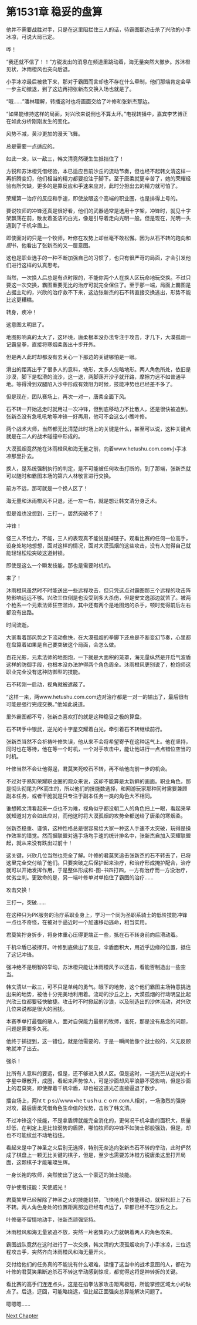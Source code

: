 # 第1531章 稳妥的盘算

他并不需要战胜对手，只是在这里阻拦住三人的话，待霸图那边击杀了兴欣的小手冰凉，可说大局已定。

哗！

“我还就不信了！！”方锐发出的消息在频道里跳动着，海无量突然大撤步。苏沐橙见状，沐雨橙风也突向后退。

小手冰凉最后被救下来，那对于霸图而言却也不存在什么牵制，他们那端肯定会早一步主动撤退，到了这边再把张新杰交换入场也就是了。

“哦……”潘林理解，转播这时也将画面交给了叶修和张新杰那边。

“如果能维持这样的局面，对兴欣来说倒也不算太坏。”电视转播中，嘉宾李艺博正在如此分析刚刚发生的变化。

风势不减，黄沙更加的漫天飞舞。

总是需要一点适应的。

如此一来，以一敌三，韩文清竟然硬生生抵挡住了！

方锐和苏沐橙凭借经验，本已适应目前沙丘的流动节奏，但也经不起韩文清这样一再折腾变幻，他们相当的精力都要投注于脚下。至于唐柔就更辛苦了，她的荣耀经验有所欠缺，更多的是靠反应和手速来应对，此时分担出去的精力就可怕了。

荣耀第一治疗的反应和手速，即使放眼这个高端的职业圈，也是排得上号的。

要说牧师的冲锋还真是很好看，他们的武器通常是选用十字架，冲锋时，就见十字架飘荡在前，散发着圣洁的白光，像是引导着走向光明一般。但是现在，光明一头遇到了千机伞盾上。

即使面对的只是一个牧师，叶修在攻势上却丝毫不敢松懈。因为从石不转的跑向和*图*书，他看出了张新杰的又一层意图。

这也是职业选手的一种不断加强自己的习惯了，也只有很严苛的局面，才会引发他们进行这样的认真思考。

当然，一次换人后总是有点时限的，不能你两个人在换人区玩命地玩交换。不过只要这一次交换，霸图重要无比的治疗可就完全保住了。至于那一端，局面上霸图是占据主动的，兴欣的治疗救不下来，这边张新杰的石不转直接交换逃出，形势不能比这更糟糕。

转身，疾冲！

这意图太明显了。

地图影响真的太大了，这环境，唐柔根本没办法专注于攻击，才几下，大漠孤烟一记霸皇拳，直接将寒烟柔轰出十步开外。

但是两人此时却都没有去关心一下那边的关键哪怕是一眼。

滑出的距离出乎了很多人的意料，地形，太多人忽略地形。两人角色所处，依旧是沙漠，脚下是松滑的流沙，这一退，两脚荡开沙子就开路，摩擦力远不如普通平地。等得滑到双腿陷入沙中形成有效阻力时候，技能冲势也已经差不多了。

但是现在，团队赛场上，再次一对一，唐柔全面下风。

石不转一开始逃走时就用过一次冲锋，但到底移动力不比散人，还是很快被追到。张新杰没有急吼吼地等冲锋一好再用，他可不会这么小瞧叶修。

两个战术大师，当然都无比清楚此时场上的关键是什么，甚至可以说，这种关键点就是在二人的战术碰撞中形成的。

大漠孤烟竟然抢在沐雨橙风和海无量之前，向着www.hetushu.com.com小手冰凉那里扑去。

换人，是系统强制执行的判定，是不可能被任何攻击打断的，到了那端，张新杰就可以随时和霸图本场的第六人林敬言进行交换。

前方不远，那可就是一个换人区了！

海无量和沐雨橙风不只退，还一左一右，就是想让韩文清分身乏术。

但是谁也没想到，三打一，居然突破不了！

冲锋！

怪三人不给力，不能，三人的表现真不能说是掉链子。观看比赛的任何一位高手，设身处地地想想，面对这样的情况，面对大漠孤烟的这些攻击，没有人觉得自己就能轻轻松松突破这道封锁。

即使是这么一个瞬发技能，那也是需要时机的。

来了！

沐雨橙风虽然时不时能送出一些远程攻击，但只凭这点对霸图那三个远程的攻击阵势影响远远不够。兴欣三位倒是也没受到多大杀伤，但是安文逸那边就苦了。被两个枪系一个元素法师狂空滥炸，其中还有两个是地图炮的杀手，顿时觉得前后左右都没有出路。

时间流逝。

大家看着那风势之下流动愈快，在大漠孤烟的拳脚下还总是不断变幻节奏，心里都在盘算着如果是自己要突破这个局面，会怎么做。

百花光影，元素法师的地图炮，一下就是大面积的笼罩，海无量纵然是开启气波盾这样的防御手段，也根本没办法护得两个角色周全。沐雨橙风更别说了，枪炮师这职业完全没有这种防御型的技能。

石不转刚一启动，视角就被遮蔽了。

“这样一来，两www.hetushu.com.com边对治疗都是一对一的输出了，最后很有可能是强行完成交换。”他如此说道。

里外霸图都不亏，张新杰喜欢打的就是这种稳妥之极的算盘。

石不转手中银武，逆光的十字星交耀着白光，牵引着石不转继续前行。

张新杰当然不会祈祷叶修失误，他从来不会将希望寄予在这种运气上。他在坚持，同时也在等待，他在等一个时机，一个对手攻击中，能让他进行一点点错位空当的时机。

叶修当然不会让他得逞，君莫笑死咬石不转，再不给他向前一步的机会。

不过对于熟知荣耀职业圈的观众来说，这却不能算是太新鲜的画面。职业角色，那是彻头彻尾为PK而生的，所以他们的技能数选择，和网游玩家那种同时需要兼顾副本任务，或者干脆就是只专注于副本任务一类的角色大不相同。

谁想韩文清看起来一点也不为难，视角似乎都没朝二人的角色扫上一眼，看起来早就知道对方会如此应对，而他这时将大漠孤烟的攻势全都送给了唐柔的寒烟柔。

张新杰稳重、谨慎，这种性格总是很容易给大家一种这人手速不太突破，玩得是操作效率的错觉。然而据联盟对选手场均手速的统计排名中，张新杰自加入荣耀联盟起，就从来没有跌出过前十！

这关键，兴欣几位当然也完全了解。叶修的君莫笑追击张新杰的石不转去了，已将这里完全交付给了他们。只要突破之后保护起来治疗，和治疗形成掩护配合，治疗就可以开始发挥作用，于是整体形成和-图-书四打四，一方有治疗而一方没治疗，优劣立判。更致命的是，另一端叶修单对单掐住了霸图的治疗……

攻击交换！

三打一，突破……

在这种只为PK服务的治疗系职业身上，学习一个同为圣职系骑士的低阶技能冲锋一点也不奇怪，在被对手逼近时一个加速移动逃命，相当实用。

君莫笑拧身折步，将身体重心压得更端正一些，抵在石不转身前向后滑动着。

千机伞盾已被撑开。叶修到底做出了反应，伞盾面积大，用近乎边缘的位置，抵住了这记冲锋。

强冲绝不是明智的举动，苏沐橙只能让沐雨橙风予以还击，看能否制造出一些空当。

韩文清以一敌三，可不只是单纯的勇气。眼下的地势，这个他们霸图主场特意挑选出来的地势，被他十分完美地利用着。流动的沙丘之上，大漠孤烟的行动明显比起兴欣三位都要轻快敏捷。攻击时不时掀起的沙浪，以及制造出的沙体流动，对兴欣几位来说都是很大的困扰。

本赛季单打最强的散人，面对自保能力最弱的牧师，谁死，那是没有悬念的问题，问题是需要多久死。

他终于捕捉到，这一错位，就是他需要的，于是一瞬间他像个战士般的，义无反顾地就冲了出去。

强杀！

比所有人意料的要远，但是，还不够进入换人区。但是这时，一道光芒从逆光的十字星中爆散开，成圈，看起来声势惊人，可是沙面却风平浪静不受影响，但是沙面上的君莫笑，即使撑着千机伞盾，却也被这道光芒直接逼退了数步。

擂台场上，两htｔｐs://ｗww•heｔusｈu.ｃｏm.com人相对，一场激烈的强势对攻，最后唐柔凭借角色生命值的优势，击败了韩文清。

不过冲锋这个技能，不是拿盾牌就能完全消化的，更何况千机伞盾的面积大，质量却低，在判定上是比较弱势的盾牌，哪怕牧师的冲锋不如骑士那般强劲，但是，却也不可能纹丝不动地挡住。

看起来是中了神圣之火后别无选择，特别无奈追向张新杰石不转的举动，此时俨然成了棋盘上一颗无比关键的棋子，但是，至少也需要苏沐橙方锐唐柔这里打开局面，这颗棋子才能璀璨生辉。

一身长袍的牧师，突然使出了这么一个豪迈的骑士技能。

守护使者技能：天使威光！

君莫笑早已经解除了神圣之火的技能封禁，飞快地几个技能移动，就轻松赶上了石不转。两人角色身处的位置距离那边已经有点远了，早都已经不在沙丘之上。

叶修毫不留情地动手，张新杰顽强坚持。

沐雨橙风和海无量紧追不放，突然一片密集的火力就朝着两人的角色攻来。

霸图战队竟然在这时进行了一次交换，韩文清的大漠孤烟攻向了小手冰凉，三位远程攻击手，突然齐向沐雨橙风和海无量开火。

交付给他们的任务真的不能说有什么艰难，读懂了这当中的战术意图的人，都在为叶修的君莫笑果断追杀石不转这举动感到惊叹，都觉得这将是神转折的关键。

看比赛的高手们连连点头，这是在掐拳法家攻击距离极短，所能掌控区域太小的缺点了。后退，迂回，可能略绕远，但比起正面强突总算能解决问题了。

嗯嗯嗯……



[Next Chapter](%E7%AC%AC1532%E7%AB%A0%20%E8%B5%9B%E5%90%8E%E7%9A%84%E5%A6%82%E6%9E%9C.md)